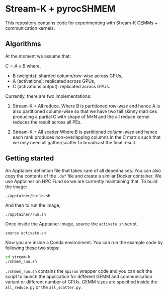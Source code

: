 # Stream-K + pyrocSHMEM

This repository contains code for experimenting with Stream-K GEMMs + communication kernels.


## Algorithms
At the moment we assume that:

$C = A \times B$
where, 
* B (weights): sharded column/row-wise across GPUs,
* A (activations): replicated across GPUs,
* C (activations output): replicated across GPUs.

Currently, there are two implementations:

1. Stream-K + All reduce.
Where B is partitioned *row-wise* and hence A is also partitioned column-wise so that we have two tall skinny matrices producing a partial C with shape of M*N and the all reduce kernel reduces the result across all PEs.

2. Stream-K + All scatter
Where B is partitioned  *column-wise* and hence each rank produces non-overlapping columns in the C matrix such that we only need all gather/scatter to broadcast the final result.


## Getting started
An Apptainer definition file that takes care of all depednaices. You can also copy the contents of the `.def` file and create a similar Docker container. We use Apptainer on HPC Fund so we are currently maintaining that. To build the image:
```shell
./apptainer/build.sh
```

And then to run the image,
```shell
./apptainer/run.sh
```

Once inside the Apptainer image, source the `activate.sh` script.

```
source activate.sh
```

Now you are inside a Conda environment. You can run the example code by following these two steps:

```sh
cd stream-k
./shmem_run.sh
```

`./shmem_run.sh` contains the `mpirun` wrapper code and you can edit the script to launch the application for different GEMM and communication variant or different number of  GPUs. GEMM sizes are specified inside the `all_reduce.py` or the `all_scatter.py`.




